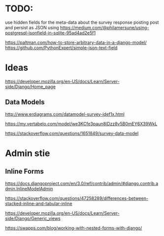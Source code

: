 # TODO:
use hidden fields for the meta-data about the survey response posting
post and persist as JSON using https://medium.com/@philamersune/using-postgresql-jsonfield-in-sqlite-95ad4ad2e5f1

https://paltman.com/how-to-store-arbitrary-data-in-a-django-model/
https://github.com/PythonExpert/simple-json-text-field



# Ideas
https://developer.mozilla.org/en-US/docs/Learn/Server-side/Django/Home_page


## Data Models

http://www.erdiagrams.com/datamodel-survey-idef1x.html

https://my.vertabelo.com/model/we3KCfe3paun8lDzz8v5B0mEY6X39WkL

https://stackoverflow.com/questions/1651849/survey-data-model


# Admin stie
## Inline Forms

https://docs.djangoproject.com/en/3.0/ref/contrib/admin/#django.contrib.admin.InlineModelAdmin

https://stackoverflow.com/questions/47258289/differences-between-stacked-inline-and-tabular-inline


https://developer.mozilla.org/en-US/docs/Learn/Server-side/Django/Generic_views

https://swapps.com/blog/working-with-nested-forms-with-django/



